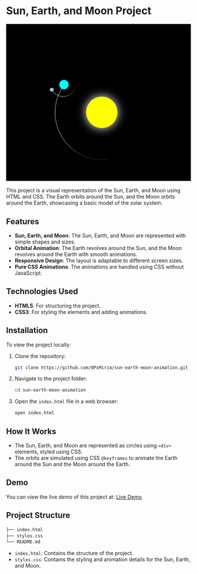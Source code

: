 # Sun, Earth, and Moon Project

![Project Preview](Solar%20System/img.png)

This project is a visual representation of the Sun, Earth, and Moon using HTML and CSS. The Earth orbits around the Sun, and the Moon orbits around the Earth, showcasing a basic model of the solar system.

## Features

- **Sun, Earth, and Moon**: The Sun, Earth, and Moon are represented with simple shapes and sizes.
- **Orbital Animation**: The Earth revolves around the Sun, and the Moon revolves around the Earth with smooth animations.
- **Responsive Design**: The layout is adaptable to different screen sizes.
- **Pure CSS Animations**: The animations are handled using CSS without JavaScript.

## Technologies Used

- **HTML5**: For structuring the project.
- **CSS3**: For styling the elements and adding animations.

## Installation

To view the project locally:

1. Clone the repository:
    ```bash
    git clone https://github.com/OPxMirza/sun-earth-moon-animation.git
    ```

2. Navigate to the project folder:
    ```bash
    cd sun-earth-moon-animation
    ```

3. Open the `index.html` file in a web browser:
    ```bash
    open index.html
    ```

## How It Works

- The Sun, Earth, and Moon are represented as circles using `<div>` elements, styled using CSS.
- The orbits are simulated using CSS `@keyframes` to animate the Earth around the Sun and the Moon around the Earth.

## Demo

You can view the live demo of this project at: [Live Demo](https://OPxMirza.github.io/sun-earth-moon-animation)

## Project Structure

```bash
├── index.html
├── styles.css
└── README.md
```

- `index.html`: Contains the structure of the project.
- `styles.css`: Contains the styling and animation details for the Sun, Earth, and Moon.
